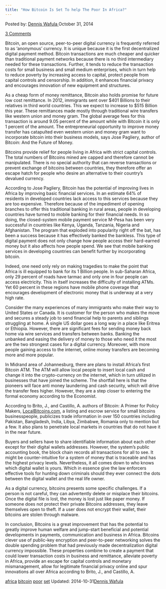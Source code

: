 ```yaml
---
title: "How Bitcoin Is Set To help The Poor In Africa?"
---
```


<article class="post-listing post-7452 post type-post status-publish format-standard has-post-thumbnail hentry  tag-africa tag-bitcoin tag-poor tag-set">
Posted by: <a href="https://www.deepdotweb.com/author/denniswafula/" title="">Dennis Wafula </a></span>
<span>October 31, 2014</span>
    
<a href="/2014/10/31/bitcoin-set-help-poor-africa/#comments">3 Comments</a></span>
</p>
<p>Bitcoin, an open source, peer-to-peer digital currency is frequently referred to as ‘anonymous’ currency. It is unique because it is the first decentralized digital payment method. Bitcoin transactions are much cheaper and quicker than traditional payment networks because there is no third intermediary needed for these transactions. Further, it tends to reduce the transaction costs for small business and small medium enterprises, which in turn help to reduce poverty by increasing access to capital, protect people from capital controls and censorship. In addition, it enhances financial privacy and encourages innovation of new equipment and structures.</p>
<p>As a cheap form of money remittance, Bitcoin also holds promise for future low cost remittance. In 2012, immigrants sent over $401 Billions to their relatives in third world countries. This we expect to increase to $515 Billion this year. These remittances made mostly through traditional wire transfers like western union and money gram. The global average fees for this transaction is around 9.05 percent of the amount while with Bitcoin it is only 1 percent of the amount. The entrepreneurial opportunity to improve money transfer has catapulted even western union and money gram want to incorporate bitcoin into their business models, says Jose Pagliery, author of Bitcoin: And the Future of Money.</p>
<p>Bitcoins provide relief for people living in Africa with strict capital controls. The total numbers of Bitcoins mined are capped and therefore cannot be manipulated. There is no special authority that can reverse transactions or prevent exchange of bitcoins between countries, they therefore offer an escape hatch for people who desire an alternative to their country’s devalued currency.</p>
<p>According to Jose Pagliery, Bitcoin has the potential of improving lives in Africa by improving basic financial services. In an estimate 64% of residents in developed countries lack access to this services because they are too expensive. Therefore because of the impediment of opening branches to offer this traditional banking in rural areas, people in developing countries have turned to mobile banking for their financial needs. In so doing, the closed-system mobile payment service M-Pesa has been very successful in countries like Kenya, Uganda, Tanzania, Nigeria and Afghanistan. The program that exploded into popularity right off the bat, has been a success because it has effectively banked the bankless. This type of digital payment does not only change how people access their hard-earned money but it also affects how people spend. We see that mobile banking services in developing countries can benefit further by incorporating bitcoin.</p>
<p>Indeed, one need only rely on making tragedies to make the point that Africa is ill equipped to bank for its 1 Billion people. In sub-Saharan Africa, only 29 percent of roads have tarmac and only one in four people can access electricity. This in itself increases the difficulty of installing ATMs. Yet 60 percent in these regions have mobile phone coverage that encourages development of electronic money that is underway at a very high rate.</p>
<p>Consider the many experiences of many immigrants who make their way to United States or Canada. It is customer for the person who makes the move and secures a steady job to send financial help to parents and siblings struggling at home. A single US dollar goes a long way in a place like Eritrea or Ethiopia. However, there are significant fees for sending money back home via wire services and transfers between banks. Banking the unbanked and easing the delivery of money to those who need it the most are the two strongest cases for a digital currency. Moreover, with more people gaining access to the internet, online money transfers are becoming more and more popular.</p>
<p>In Midrand area of Johannesburg, there are plans to install Africa’s first Bitcoin ATM. The ATM will allow local people to insert local cash and change it into the crypto-currency on the internet, which in turn utilized in businesses that have joined the scheme. The shortfall here is that the pioneers will face anti money laundering and cash security, which will drive the transfer fees higher. However, they are a step closer to entering the formal economy according to the Economist.</p>
<p>According to Brito, J., and Castillo, A. authors of Bitcoin: A Primer for Policy Makers, <a href="https://localbitcoins.com/?ch=4v6y" target="_blank">LocalBitcoins.com</a>, a listing and escrow service for small bitcoins businesspeople, publicizes trade information in over 150 countries including Pakistan, Bangladesh, India, Libya, Zimbabwe, Romania only to mention but a few. It also plans to penetrate local markets in countries that do not have it in the near future.</p>
<p>Buyers and sellers have to share identifiable information about each other except for their digital wallets addresses. However, the system’s public accounting book, the block chain records all transactions for all to see. It might be counter-intuitive for a system of money that is traceable and has the highest privacy levels. Nevertheless, it all comes down to who knows which digital wallet is yours. Which in essence give the law enforcers effective tools for hunting down criminals should they ever connect the dots between the digital wallet and the real life owner.</p>
<p>As a digital currency, bitcoins presents some specific challenges. If a person is not careful, they can advertently delete or misplace their bitcoins. Once the digital file is lost, the money is lost just like paper money. If someone does not protect their private Bitcoins addresses, they leave themselves open to theft. If a user does not encrypt their wallet, their bitcoins are stolen through malware.</p>
<p>In conclusion, Bitcoins is a great improvement that has the potential to greatly improve human welfare and jump-start beneficial and potential developments in payments, communication and business in Africa. Bitcoins clever use of public-key encryption and peer-to-peer networking solves the double spending problem that had previously made decentralization digital currency impossible. These properties combine to create a payment that could lower transaction costs in business and remittance, alleviate poverty in Africa, provide an escape for capital controls and monetary mismanagement, allow for legitimate financial privacy online and spur innovations all over Africa according to Brito, J., and Castillo, A.</p>
</div>
<a href="https://www.deepdotweb.com/tag/africa/" rel="tag">africa</a> <a href="https://www.deepdotweb.com/tag/bitcoin/" rel="tag">bitcoin</a> <a href="https://www.deepdotweb.com/tag/poor/" rel="tag">poor</a> <a href="https://www.deepdotweb.com/tag/set/" rel="tag">set</a></span> 
Updated: 2014-10-31<a href="https://www.deepdotweb.com/author/denniswafula/" title="Posts by Dennis Wafula" rel="author">Dennis Wafula</a></strong></div>
    
